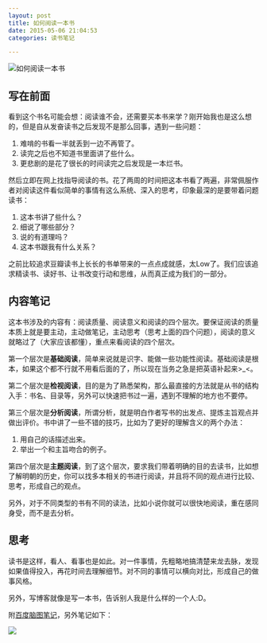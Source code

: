 ```yaml
---
layout: post
title: 如何阅读一本书
date: 2015-05-06 21:04:53
categories: 读书笔记

---
```


![如何阅读一本书](http://img5.douban.com/mpic/s1670978.jpg)

## 写在前面

看到这个书名可能会想：阅读谁不会，还需要买本书来学？刚开始我也是这么想的，但是自从发奋读书之后发现不是那么回事，遇到一些问题：

1. 难啃的书看一半就丢到一边不再管了。
2. 读完之后也不知道书里面讲了些什么。
3. 更悲剧的是花了很长的时间读完之后发现是一本烂书。

然后立即在网上找指导阅读的书。花了两周的时间把这本书看了两遍，非常佩服作者对阅读这件看似简单的事情有这么系统、深入的思考，印象最深的是要带着问题读书：

1. 这本书讲了些什么？
2. 细说了哪些部分？
3. 说的有道理吗？
4. 这本书跟我有什么关系？

之前比较追求豆瓣读书上长长的书单带来的一点点成就感，太Low了。我们应该追求精读书、读好书、让书改变行动和思维，从而真正成为我们的一部分。

## 内容笔记

这本书涉及的内容有：阅读质量、阅读意义和阅读的四个层次。要保证阅读的质量本质上就是要主动，主动做笔记，主动思考（思考上面的四个问题），阅读的意义就略过了（大家应该都懂），重点来看阅读的四个层次。

第一个层次是**基础阅读**，简单来说就是识字、能做一些功能性阅读。基础阅读是根本，如果这个都不行就不用看后面的了，所以现在当务之急是把英语补起来>_<。

第二个层次是**检视阅读**，目的是为了熟悉架构，那么最直接的方法就是从书的结构入手：书名、目录等，另外可以快速把书过一遍，遇到不理解的地方也不要停。

第三个层次是**分析阅读**，所谓分析，就是明白作者写书的出发点、提炼主旨观点并做出评价。书中讲了一些不错的技巧，比如为了更好的理解含义的两个办法：

1. 用自己的话描述出来。
2. 举出一个和主旨吻合的例子。

第四个层次是**主题阅读**，到了这个层次，要求我们带着明确的目的去读书，比如想了解明朝的历史，你可以找多本相关的书进行阅读，并且将不同的观点进行比较、思考，形成自己的观点。

另外，对于不同类型的书有不同的读法，比如小说你就可以很快地阅读，重在感同身受，而不是去分析。

## 思考

读书是这样，看人、看事也是如此。对一件事情，先粗略地搞清楚来龙去脉，发现如果值得投入，再花时间去理解细节。对不同的事情可以横向对比，形成自己的做事风格。

另外，写博客就像是写一本书，告诉别人我是什么样的一个人:D。

附[百度脑图笔记](http://naotu.baidu.com/viewshare.html?shareId=av2aukso52ww)，另外笔记如下：

![](http://7xiz10.com1.z0.glb.clouddn.com/如何阅读一本书.png)